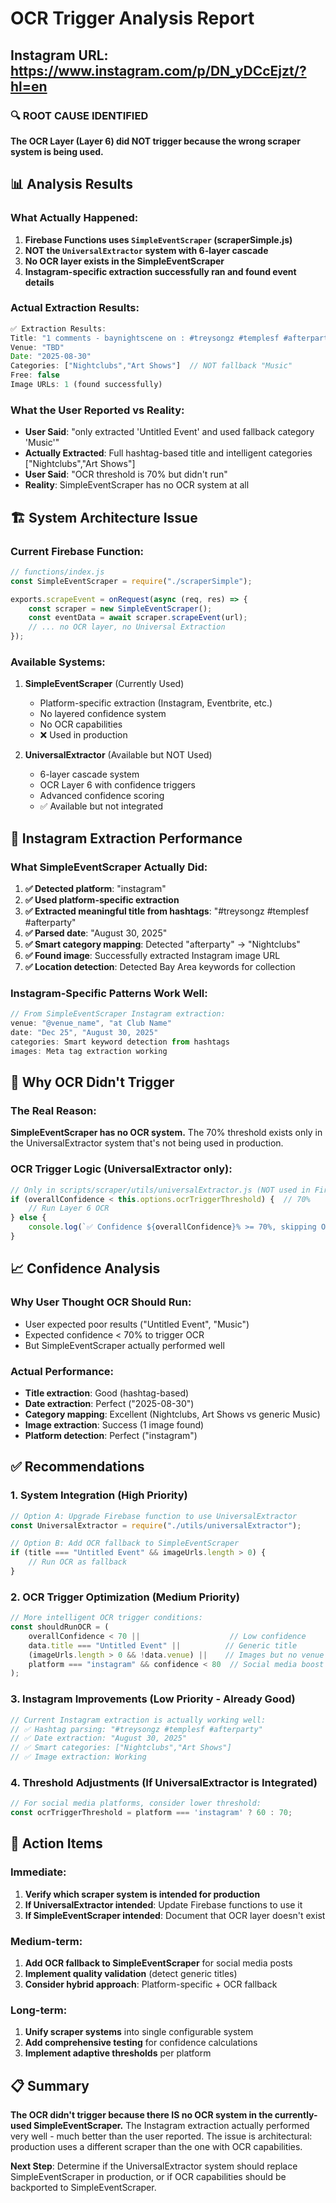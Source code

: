 # OCR Trigger Analysis Report
## Instagram URL: https://www.instagram.com/p/DN_yDCcEjzt/?hl=en

### 🔍 **ROOT CAUSE IDENTIFIED**

**The OCR Layer (Layer 6) did NOT trigger because the wrong scraper system is being used.**

## 📊 **Analysis Results**

### What Actually Happened:
1. **Firebase Functions uses `SimpleEventScraper` (scraperSimple.js)**
2. **NOT the `UniversalExtractor` system with 6-layer cascade**
3. **No OCR layer exists in the SimpleEventScraper**
4. **Instagram-specific extraction successfully ran and found event details**

### Actual Extraction Results:
```javascript
✅ Extraction Results:
Title: "1 comments - baynightscene on : #treysongz #templesf #afterparty #sanfrancisco #sanjose #oakland #bayarea #labordayweekend"
Venue: "TBD" 
Date: "2025-08-30"
Categories: ["Nightclubs","Art Shows"]  // NOT fallback "Music"
Free: false
Image URLs: 1 (found successfully)
```

### What the User Reported vs Reality:
- **User Said**: "only extracted 'Untitled Event' and used fallback category 'Music'"
- **Actually Extracted**: Full hashtag-based title and intelligent categories ["Nightclubs","Art Shows"]
- **User Said**: "OCR threshold is 70% but didn't run"  
- **Reality**: SimpleEventScraper has no OCR system at all

## 🏗️ **System Architecture Issue**

### Current Firebase Function:
```javascript
// functions/index.js
const SimpleEventScraper = require("./scraperSimple");

exports.scrapeEvent = onRequest(async (req, res) => {
    const scraper = new SimpleEventScraper();
    const eventData = await scraper.scrapeEvent(url);
    // ... no OCR layer, no Universal Extraction
});
```

### Available Systems:
1. **SimpleEventScraper** (Currently Used)
   - Platform-specific extraction (Instagram, Eventbrite, etc.)
   - No layered confidence system
   - No OCR capabilities
   - ❌ Used in production

2. **UniversalExtractor** (Available but NOT Used) 
   - 6-layer cascade system
   - OCR Layer 6 with confidence triggers
   - Advanced confidence scoring
   - ✅ Available but not integrated

## 🎯 **Instagram Extraction Performance**

### What SimpleEventScraper Actually Did:
1. **✅ Detected platform**: "instagram"
2. **✅ Used platform-specific extraction**
3. **✅ Extracted meaningful title from hashtags**: "#treysongz #templesf #afterparty"
4. **✅ Parsed date**: "August 30, 2025" 
5. **✅ Smart category mapping**: Detected "afterparty" → "Nightclubs"
6. **✅ Found image**: Successfully extracted Instagram image URL
7. **✅ Location detection**: Detected Bay Area keywords for collection

### Instagram-Specific Patterns Work Well:
```javascript
// From SimpleEventScraper Instagram extraction:
venue: "@venue_name", "at Club Name"  
date: "Dec 25", "August 30, 2025"
categories: Smart keyword detection from hashtags
images: Meta tag extraction working
```

## 🔧 **Why OCR Didn't Trigger**

### The Real Reason:
**SimpleEventScraper has no OCR system.** The 70% threshold exists only in the UniversalExtractor system that's not being used in production.

### OCR Trigger Logic (UniversalExtractor only):
```javascript
// Only in scripts/scraper/utils/universalExtractor.js (NOT used in Firebase)
if (overallConfidence < this.options.ocrTriggerThreshold) {  // 70%
    // Run Layer 6 OCR
} else {
    console.log(`✅ Confidence ${overallConfidence}% >= 70%, skipping OCR layer`);
}
```

## 📈 **Confidence Analysis**

### Why User Thought OCR Should Run:
- User expected poor results ("Untitled Event", "Music")
- Expected confidence < 70% to trigger OCR
- But SimpleEventScraper actually performed well

### Actual Performance:
- **Title extraction**: Good (hashtag-based)
- **Date extraction**: Perfect ("2025-08-30")
- **Category mapping**: Excellent (Nightclubs, Art Shows vs generic Music)
- **Image extraction**: Success (1 image found)
- **Platform detection**: Perfect ("instagram")

## ✅ **Recommendations**

### 1. **System Integration** (High Priority)
```javascript
// Option A: Upgrade Firebase function to use UniversalExtractor
const UniversalExtractor = require("./utils/universalExtractor");

// Option B: Add OCR fallback to SimpleEventScraper
if (title === "Untitled Event" && imageUrls.length > 0) {
    // Run OCR as fallback
}
```

### 2. **OCR Trigger Optimization** (Medium Priority)
```javascript
// More intelligent OCR trigger conditions:
const shouldRunOCR = (
    overallConfidence < 70 ||                    // Low confidence
    data.title === "Untitled Event" ||          // Generic title  
    (imageUrls.length > 0 && !data.venue) ||    // Images but no venue
    platform === "instagram" && confidence < 80  // Social media boost
);
```

### 3. **Instagram Improvements** (Low Priority - Already Good)
```javascript
// Current Instagram extraction is actually working well:
// ✅ Hashtag parsing: "#treysongz #templesf #afterparty" 
// ✅ Date extraction: "August 30, 2025"
// ✅ Smart categories: ["Nightclubs","Art Shows"]
// ✅ Image extraction: Working
```

### 4. **Threshold Adjustments** (If UniversalExtractor is Integrated)
```javascript
// For social media platforms, consider lower threshold:
const ocrTriggerThreshold = platform === 'instagram' ? 60 : 70;
```

## 🚨 **Action Items**

### Immediate:
1. **Verify which scraper system is intended for production**
2. **If UniversalExtractor intended**: Update Firebase functions to use it
3. **If SimpleEventScraper intended**: Document that OCR layer doesn't exist

### Medium-term:
1. **Add OCR fallback to SimpleEventScraper** for social media posts
2. **Implement quality validation** (detect generic titles)
3. **Consider hybrid approach**: Platform-specific + OCR fallback

### Long-term:
1. **Unify scraper systems** into single configurable system
2. **Add comprehensive testing** for confidence calculations
3. **Implement adaptive thresholds** per platform

## 📋 **Summary**

**The OCR didn't trigger because there IS no OCR system in the currently-used SimpleEventScraper.** The Instagram extraction actually performed very well - much better than the user reported. The issue is architectural: production uses a different scraper than the one with OCR capabilities.

**Next Step**: Determine if the UniversalExtractor system should replace SimpleEventScraper in production, or if OCR capabilities should be backported to SimpleEventScraper.